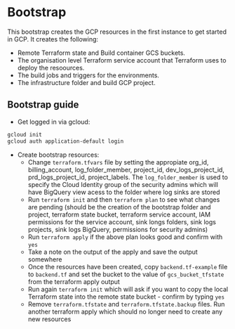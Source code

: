 # Bootstrap
This bootstrap creates the GCP resources in the first instance to get started in GCP.
It creates the following:

- Remote Terraform state and Build container GCS buckets.
- The organisation level Terraform service account that Terraform uses to deploy the resoources.
- The build jobs and triggers for the environments.
- The infrastructure folder and build GCP project.

## Bootstrap guide

- Get logged in via gcloud:

```bash
gcloud init
gcloud auth application-default login
```

- Create bootstrap resources:
  - Change `terraform.tfvars` file by setting the appropiate org_id, billing_account, log_folder_member, project_id, dev_logs_project_id, prd_logs_project_id, project_labels. The `log_folder_member` is used to specify the Cloud Identity group of the security admins which will have BigQuery view acess to the folder where log sinks are stored
  - Run `terraform init` and then `terraform plan` to see what changes are pending (should be the creation of the bootstrap folder and project, terraform state bucket, terraform service account, IAM permissions for the service account, sink longs folders, sink logs projects, sink logs BigQuery, permissions for security admins)
  - Run `terraform apply` if the above plan looks good and confirm with `yes`
  - Take a note on the output of the apply and save the output somewhere
  - Once the resources have been created, copy `backend.tf-example` file to `backend.tf` and set the bucket to the value of `gcs_bucket_tfstate` from the terraform apply output
  - Run again `terraform init` which will ask if you want to copy the local Terraform state into the remote state bucket - confirm by typing `yes`
  - Remove `terraform.tfstate` and `terraform.tfstate.backup` files. Run another terraform apply which should no longer need to create any new resources
